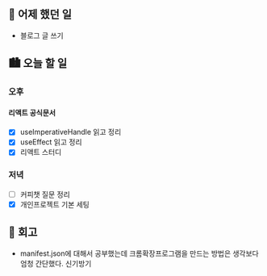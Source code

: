 ## 🌃 어제 했던 일

- 블로그 글 쓰기

## 🏙️ 오늘 할 일

### 오후

#### 리액트 공식문서
- [x] useImperativeHandle 읽고 정리
- [x] useEffect 읽고 정리
- [x] 리액트 스터디

### 저녁

- [ ] 커피챗 질문 정리
- [x] 개인프로젝트 기본 세팅

## 🌆 회고
- manifest.json에 대해서 공부했는데 크롬확장프로그램을 만드는 방법은 생각보다 엄청 간단했다.
신기방기